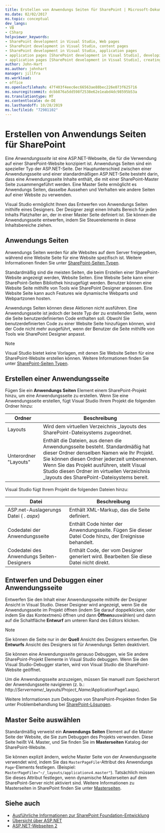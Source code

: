 ```yaml
---
title: Erstellen von Anwendungs Seiten für SharePoint | Microsoft-Dokumentation
ms.date: 02/02/2017
ms.topic: conceptual
dev_langs:
- VB
- CSharp
helpviewer_keywords:
- SharePoint development in Visual Studio, Web pages
- SharePoint development in Visual Studio, content pages
- SharePoint development in Visual Studio, application pages
- application pages [SharePoint development in Visual Studio], developing
- application pages [SharePoint development in Visual Studio], creating
author: John-Hart
ms.author: johnhart
manager: jillfra
ms.workload:
- office
ms.openlocfilehash: 47f403f4eec6ec66563ae88bec226e073f625716
ms.sourcegitcommit: dcbb876a5dd598f2538e62e1eabd4dc98595b53a
ms.translationtype: MT
ms.contentlocale: de-DE
ms.lasthandoff: 10/28/2019
ms.locfileid: "72981102"
---
```

# <a name="create-application-pages-for-sharepoint"></a>Erstellen von Anwendungs Seiten für SharePoint
  Eine *Anwendungsseite* ist eine ASP.NET-Webseite, die für die Verwendung auf einer SharePoint-Website konzipiert ist. Anwendungs Seiten sind ein spezieller Typ der ASP.NET-Seite. Der Hauptunterschied zwischen einer Anwendungsseite und einer standardmäßigen ASP.NET-Seite besteht darin, dass eine Anwendungsseite Inhalte enthält, die mit einer SharePoint-Master Seite zusammengeführt werden. Eine Master Seite ermöglicht es Anwendungs Seiten, dasselbe Aussehen und Verhalten wie andere Seiten auf einer Website zu verwenden.

 Visual Studio ermöglicht Ihnen das Entwerfen von Anwendungs Seiten mithilfe eines Designers. Der Designer zeigt einen Inhalts Bereich für jeden Inhalts Platzhalter an, der in einer Master Seite definiert ist. Sie können die Anwendungsseite entwerfen, indem Sie Steuerelemente in diese Inhaltsbereiche ziehen.

## <a name="application-pages"></a>Anwendungs Seiten
 Anwendungs Seiten werden für alle Websites auf dem Server freigegeben, während eine Website Seite für eine Website spezifisch ist. Weitere Informationen finden Sie unter [SharePoint-Seiten Typen](/previous-versions/office/developer/sharepoint-2010/aa979592(v=office.14)).

 Standardmäßig sind die meisten Seiten, die beim Erstellen einer SharePoint-Website angezeigt werden, Website Seiten. Eine Website Seite kann einer SharePoint-Seiten Bibliothek hinzugefügt werden. Benutzer können eine Website Seite mithilfe von Tools wie SharePoint Designer anpassen. Eine Website Seite kann auch Features wie dynamische Webparts und Webpartzonen hosten.

 Anwendungs Seiten können diese Aktionen nicht ausführen. Eine Anwendungsseite ist jedoch der beste Typ der zu erstellenden Seite, wenn die Seite benutzerdefinierten Code enthalten soll. Obwohl Sie benutzerdefinierten Code zu einer Website Seite hinzufügen können, wird der Code nicht mehr ausgeführt, wenn der Benutzer die Seite mithilfe von Tools wie SharePoint Designer anpasst.

> [!NOTE]
> Visual Studio bietet keine Vorlagen, mit denen Sie Website Seiten für eine SharePoint-Website erstellen können. Weitere Informationen finden Sie unter [SharePoint-Seiten Typen](/previous-versions/office/developer/sharepoint-2010/aa979592(v=office.14)).

## <a name="create-an-application-page"></a>Erstellen einer Anwendungsseite
 Fügen Sie ein **Anwendungs Seiten** Element einem SharePoint-Projekt hinzu, um eine Anwendungsseite zu erstellen. Wenn Sie eine Anwendungsseite erstellen, fügt Visual Studio Ihrem Projekt die folgenden Ordner hinzu:

|Ordner|Beschreibung|
|------------|-----------------|
|Layouts|Wird dem virtuellen Verzeichnis _layouts des SharePoint-Dateisystems zugeordnet.|
|Unterordner "Layouts"|Enthält die Dateien, aus denen die Anwendungsseite besteht. Standardmäßig hat dieser Ordner denselben Namen wie Ihr Projekt. Sie können diesen Ordner jederzeit umbenennen. Wenn Sie das Projekt ausführen, stellt Visual Studio diesen Ordner im virtuellen Verzeichnis _layouts des SharePoint-Dateisystems bereit.|

 Visual Studio fügt Ihrem Projekt die folgenden Dateien hinzu:

|Datei|Beschreibung|
|----------|-----------------|
|ASP.net-Auslagerungs Datei ( *. aspx*)|Enthält XML-Markup, das die Seite definiert.|
|Codedatei der Anwendungsseite|Enthält Code hinter der Anwendungsseite. Fügen Sie dieser Datei Code hinzu, der Ereignisse behandelt.|
|Codedatei des Anwendungs Seiten-Designers|Enthält Code, der vom Designer generiert wird. Bearbeiten Sie diese Datei nicht direkt.|

## <a name="design-and-debug-an-application-page"></a>Entwerfen und Debuggen einer Anwendungsseite
 Entwerfen Sie den Inhalt einer Anwendungsseite mithilfe der Designer Ansicht in Visual Studio. Dieser Designer wird angezeigt, wenn Sie die Anwendungsseite im Projekt öffnen (indem Sie darauf doppelklicken, oder indem Sie das Kontextmenü öffnen und dann **Öffnen**auswählen) und dann auf die Schaltfläche **Entwurf** am unteren Rand des Editors klicken.

> [!NOTE]
> Sie können die Seite nur in der **Quell** Ansicht des Designers entwerfen. Die **Entwurfs** Ansicht des Designers ist für Anwendungs Seiten deaktiviert.

 Sie können eine Anwendungsseite genauso Debuggen, wie Sie andere SharePoint-Projekt Elemente in Visual Studio debuggen. Wenn Sie den Visual Studio-Debugger starten, wird von Visual Studio die SharePoint-Website geöffnet.

 Um die Anwendungsseite anzuzeigen, müssen Sie manuell zum Speicherort der Anwendungsseite navigieren (z. b.: http://<em>Servername</em>/_layouts/*Project_Name*/ApplicationPage1.aspx).

 Weitere Informationen zum Debuggen von SharePoint-Projekten finden Sie unter Problembehandlung bei [SharePoint-Lösungen](../sharepoint/troubleshooting-sharepoint-solutions.md).

## <a name="choose-a-master-page"></a>Master Seite auswählen
 Standardmäßig verweist ein **Anwendungs Seiten** Element auf die Master Seite der Website, die Sie zum Debuggen des Projekts verwenden. Diese Seite heißt V4. Master, und Sie finden Sie im **Masterseiten** Katalog der SharePoint-Website.

 Sie können explizit ändern, welche Master Seite von der Anwendungsseite verwendet wird, indem Sie das `MasterPageFile`-Attribut des Anwendungs `Page`-Elements festlegen. (Beispiel: `MasterPageFile="~/_layouts/applicationv4.master"`). Tatsächlich müssen Sie dieses Attribut festlegen, wenn dynamische Masterseiten auf dem SharePoint-Server nicht aktiviert sind. Weitere Informationen zu Masterseiten in SharePoint finden Sie unter [Masterseiten](/previous-versions/office/developer/sharepoint-2010/ms443795(v=office.14)).

## <a name="see-also"></a>Siehe auch
- [Ausführliche Informationen zur SharePoint Foundation-Entwicklung](/previous-versions/office/developer/sharepoint-2010/ee539092(v=office.14))
- [Übersicht über ASP.NET](/aspnet/overview)
- [ASP.NET-Webseiten 2](/aspnet/web-pages/index)
